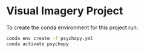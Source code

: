 # Visual Imagery Project

To create the conda environment for this project run:
```bash
conda env create -f psychopy.yml
conda activate psychopy
```
